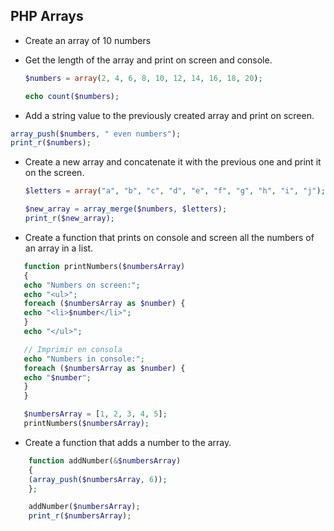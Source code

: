 ## PHP Arrays

- Create an array of 10 numbers
- Get the length of the array and print on screen and console.

  ```php
  $numbers = array(2, 4, 6, 8, 10, 12, 14, 16, 18, 20);

  echo count($numbers);
  ```

- Add a string value to the previously created array and print on screen.

```php
array_push($numbers, " even numbers");
print_r($numbers);
```

- Create a new array and concatenate it with the previous one and print it on the screen.

  ```php
  $letters = array("a", "b", "c", "d", "e", "f", "g", "h", "i", "j");

  $new_array = array_merge($numbers, $letters);
  print_r($new_array);

  ```

- Create a function that prints on console and screen all the numbers of an array in a list.

```php
   function printNumbers($numbersArray)
   {
   echo "Numbers on screen:";
   echo "<ul>";
   foreach ($numbersArray as $number) {
   echo "<li>$number</li>";
   }
   echo "</ul>";

   // Imprimir en consola
   echo "Numbers in console:";
   foreach ($numbersArray as $number) {
   echo "$number";
   }
   }

   $numbersArray = [1, 2, 3, 4, 5];
   printNumbers($numbersArray);
```

- Create a function that adds a number to the array.

```php
    function addNumber(&$numbersArray)
    {
    (array_push($numbersArray, 6));
    };

    addNumber($numbersArray);
    print_r($numbersArray);
```
